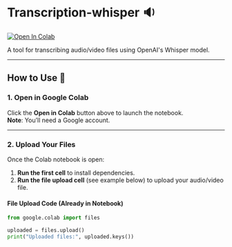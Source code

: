 # Transcription-whisper 🔉

[![Open In Colab](https://colab.research.google.com/assets/colab-badge.svg)](https://colab.research.google.com/github/TSGUSA/Transcription-whiaper/blob/main/transcription.ipynb)

A tool for transcribing audio/video files using OpenAI's Whisper model.

---

## How to Use 🚀

### 1. Open in Google Colab
Click the **Open in Colab** button above to launch the notebook.  
**Note**: You’ll need a Google account.

---

### 2. Upload Your Files
Once the Colab notebook is open:
1. **Run the first cell** to install dependencies.
2. **Run the file upload cell** (see example below) to upload your audio/video file.

#### File Upload Code (Already in Notebook)
```python
from google.colab import files

uploaded = files.upload()
print("Uploaded files:", uploaded.keys())
